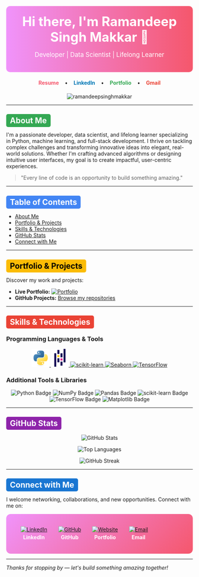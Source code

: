 <!-- Gradient Header -->
<div style="background: linear-gradient(90deg, #f093fb, #f5576c); padding: 20px; border-radius: 10px; text-align: center; color: #fff; margin-bottom: 20px;">
  <h1 style="margin: 0; font-size: 2.5em;">Hi there, I'm <strong>Ramandeep Singh Makkar</strong> 👋</h1>
  <p style="font-size: 1.2em;">Developer | Data Scientist | Lifelong Learner</p>
</div>

<!-- Navbar -->
<div align="center" style="margin-bottom: 20px;">
  <a href="https://drive.google.com/file/d/14EoJ5_MSqNWND9Z5IQ76ydwjlOHCB3SY/view" target="_blank" style="margin: 0 12px; text-decoration: none; font-weight: bold; color: #f5576c;">Resume</a> • 
  <a href="https://www.linkedin.com/in/ramandeep-singh-makkar/" target="_blank" style="margin: 0 12px; text-decoration: none; font-weight: bold; color: #0077b5;">LinkedIn</a> • 
  <a href="https://ramandeepsinghmakkar-portfolio.netlify.app" target="_blank" style="margin: 0 12px; text-decoration: none; font-weight: bold; color: #34a853;">Portfolio</a> • 
  <a href="mailto:ramandeepsinghmakkar199@gmail.com" target="_blank" style="margin: 0 12px; text-decoration: none; font-weight: bold; color: #ea4335;">Gmail</a>
</div>

<!-- Profile Views -->
<p align="center">
  <img src="https://komarev.com/ghpvc/?username=ramandeepsinghmakkar&label=Profile%20views&color=0e75b6&style=flat" alt="ramandeepsinghmakkar" />
</p>

---

<!-- About Me -->
## <span style="background: #34a853; padding: 5px 10px; border-radius: 5px; color: #fff;">About Me</span>

I'm a passionate developer, data scientist, and lifelong learner specializing in Python, machine learning, and full-stack development. I thrive on tackling complex challenges and transforming innovative ideas into elegant, real-world solutions. Whether I'm crafting advanced algorithms or designing intuitive user interfaces, my goal is to create impactful, user-centric experiences.

> "Every line of code is an opportunity to build something amazing."

---

<!-- Table of Contents -->
## <span style="background: #4285F4; padding: 5px 10px; border-radius: 5px; color: #fff;">Table of Contents</span>

- [About Me](#-about-me)
- [Portfolio & Projects](#-portfolio--projects)
- [Skills & Technologies](#-skills--technologies)
- [GitHub Stats](#-github-stats)
- [Connect with Me](#-connect-with-me)

---

<!-- Portfolio & Projects -->
## <span style="background: #fbbc05; padding: 5px 10px; border-radius: 5px; color: #000;">Portfolio & Projects</span>

Discover my work and projects:

- **Live Portfolio:** [![Portfolio](https://img.shields.io/badge/Visit-My%20Portfolio-brightgreen)](https://ramandeepsinghmakkar-portfolio.netlify.app)
- **GitHub Projects:** [Browse my repositories](https://github.com/RamandeepSinghMakkar)

---

<!-- Skills & Technologies -->
## <span style="background: #ea4335; padding: 5px 10px; border-radius: 5px; color: #fff;">Skills & Technologies</span>

### Programming Languages & Tools
<p align="center">
  <a href="https://www.python.org" target="_blank">
    <img src="https://raw.githubusercontent.com/devicons/devicon/master/icons/python/python-original.svg" alt="Python" width="48" height="48"/>
  </a>
  <a href="https://pandas.pydata.org/" target="_blank">
    <img src="https://raw.githubusercontent.com/devicons/devicon/2ae2a900d2f041da66e950e4d48052658d850630/icons/pandas/pandas-original.svg" alt="Pandas" width="48" height="48"/>
  </a>
  <a href="https://scikit-learn.org/" target="_blank">
    <img src="https://upload.wikimedia.org/wikipedia/commons/0/05/Scikit_learn_logo_small.svg" alt="scikit-learn" width="48" height="48"/>
  </a>
  <a href="https://seaborn.pydata.org/" target="_blank">
    <img src="https://seaborn.pydata.org/_images/logo-mark-lightbg.svg" alt="Seaborn" width="48" height="48"/>
  </a>
  <a href="https://www.tensorflow.org" target="_blank">
    <img src="https://www.vectorlogo.zone/logos/tensorflow/tensorflow-icon.svg" alt="TensorFlow" width="48" height="48"/>
  </a>
</p>

### Additional Tools & Libraries
<p align="center">
  <img src="https://img.shields.io/badge/Python-3670A0?style=flat-square&logo=python&logoColor=ffdd54" alt="Python Badge"/>
  <img src="https://img.shields.io/badge/NumPy-%23013243?style=flat-square&logo=numpy&logoColor=white" alt="NumPy Badge"/>
  <img src="https://img.shields.io/badge/Pandas-%23150458?style=flat-square&logo=pandas&logoColor=white" alt="Pandas Badge"/>
  <img src="https://img.shields.io/badge/scikit--learn-%23F7931E?style=flat-square&logo=scikit-learn&logoColor=white" alt="scikit-learn Badge"/>
  <img src="https://img.shields.io/badge/TensorFlow-%23FF6F00?style=flat-square&logo=TensorFlow&logoColor=white" alt="TensorFlow Badge"/>
  <img src="https://img.shields.io/badge/Matplotlib-%23ffffff?style=flat-square&logo=Matplotlib&logoColor=black" alt="Matplotlib Badge"/>
</p>

---

<!-- GitHub Stats -->
## <span style="background: #8e24aa; padding: 5px 10px; border-radius: 5px; color: #fff;">GitHub Stats</span>

<p align="center">
  <img src="https://github-readme-stats.vercel.app/api?username=ramandeepsinghmakkar&show_icons=true&theme=tokyonight&hide_border=true&locale=en" alt="GitHub Stats"/>
</p>
<p align="center">
  <img src="https://github-readme-stats.vercel.app/api/top-langs?username=ramandeepsinghmakkar&layout=compact&theme=tokyonight&hide_border=true" alt="Top Languages"/>
</p>
<p align="center">
  <img src="https://github-readme-streak-stats.herokuapp.com/?user=ramandeepsinghmakkar&theme=tokyonight&hide_border=true" alt="GitHub Streak"/>
</p>

---

<!-- Connect with Me -->
## <span style="background: #1976d2; padding: 5px 10px; border-radius: 5px; color: #fff;">Connect with Me</span>

I welcome networking, collaborations, and new opportunities. Connect with me on:

<table align="center" style="margin: auto; border-collapse: separate; border-spacing: 16px; background: linear-gradient(135deg, #f093fb 0%, #f5576c 100%); padding: 16px; border-radius: 12px;">
  <tr>
    <td align="center">
      <a href="https://www.linkedin.com/in/ramandeep-singh-makkar" target="_blank">
        <img src="https://img.icons8.com/color/64/000000/linkedin.png" alt="LinkedIn" width="56" height="56"/>
      </a>
      <br/><sub style="font-size: 14px; color: #fff;"><b>LinkedIn</b></sub>
    </td>
    <td align="center">
      <a href="https://github.com/RamandeepSinghMakkar" target="_blank">
        <img src="https://img.icons8.com/fluency/64/000000/github.png" alt="GitHub" width="56" height="56"/>
      </a>
      <br/><sub style="font-size: 14px; color: #fff;"><b>GitHub</b></sub>
    </td>
    <td align="center">
      <a href="https://ramandeepsinghmakkar-portfolio.netlify.app" target="_blank">
        <img src="https://img.icons8.com/color/64/000000/domain.png" alt="Website" width="56" height="56"/>
      </a>
      <br/><sub style="font-size: 14px; color: #fff;"><b>Portfolio</b></sub>
    </td>
    <td align="center">
      <a href="mailto:ramandeepsinghmakkar199@gmail.com" target="_blank">
        <img src="https://img.icons8.com/color/64/000000/email.png" alt="Email" width="56" height="56"/>
      </a>
      <br/><sub style="font-size: 14px; color: #fff;"><b>Email</b></sub>
    </td>
  </tr>
</table>

---

*Thanks for stopping by — let's build something amazing together!*
